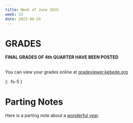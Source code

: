 ```yaml
---
title: Week of June 26th
week: 33
date: 2023-06-26
---
```




# GRADES

**FINAL GRADES OF 4th QUARTER HAVE BEEN POSTED** <br> <br>

You can view your grades online at [gradeviewer.kebede.org](https://gradeviewer.kebede.org)

{: .fs-5 }


# Parting Notes

Here is a parting note about a [wonderful year](https://aaronkebede.github.io/gradeviewer/4q2223.txt).
